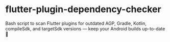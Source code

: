 # flutter-plugin-dependency-checker
Bash script to scan Flutter plugins for outdated AGP, Gradle, Kotlin, compileSdk, and targetSdk versions — keep your Android builds up-to-date 🚀
